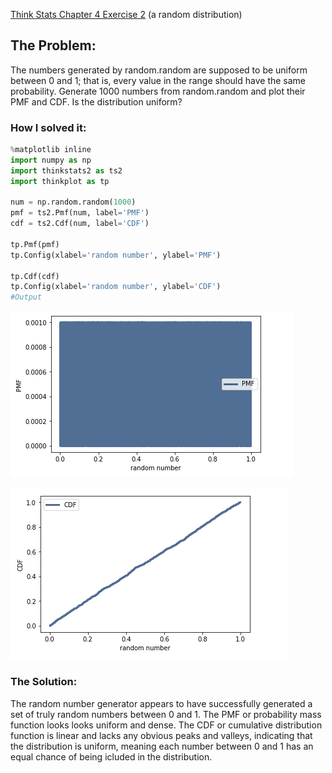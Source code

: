 [Think Stats Chapter 4 Exercise 2](http://greenteapress.com/thinkstats2/html/thinkstats2005.html#toc41) (a random distribution)

>> 
## The Problem:

The numbers generated by random.random are supposed to be uniform between 0 and
1; that is, every value in the range should have the same probability.
Generate 1000 numbers from random.random and plot their PMF and CDF. Is the
distribution uniform?

### How I solved it:
```python
%matplotlib inline
import numpy as np
import thinkstats2 as ts2
import thinkplot as tp

num = np.random.random(1000)
pmf = ts2.Pmf(num, label='PMF')
cdf = ts2.Cdf(num, label='CDF')

tp.Pmf(pmf)
tp.Config(xlabel='random number', ylabel='PMF')

tp.Cdf(cdf)
tp.Config(xlabel='random number', ylabel='CDF')
#Output
```

![alt text](https://github.com/andreasorcinelli/dsp/blob/master/img/pmf_random.png "random numbers pmf")

![alt text](https://github.com/andreasorcinelli/dsp/blob/master/img/cdf_random.png "random numbers cdf")

### The Solution:

The random number generator appears to have successfully generated a set of
truly random numbers between 0 and 1. The PMF or probability mass function looks
looks uniform and dense. The CDF or cumulative distribution function is linear
and lacks any obvious peaks and valleys, indicating that the distribution is
uniform, meaning each number between 0 and 1 has an equal chance of being
icluded in the distribution. 

